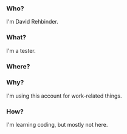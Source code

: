 ### Who?

I'm David Rehbinder.

### What?

I'm a tester.

### Where?

### Why?

I'm using this account for work-related things.

### How?

I'm learning coding, but mostly not here.
